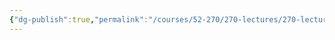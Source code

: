 ```yaml
---
{"dg-publish":true,"permalink":"/courses/52-270/270-lectures/270-lecture-5/","dgHomeLink":true,"dgPassFrontmatter":false,"dgShowBacklinks":true,"dgShowLocalGraph":true,"dgShowInlineTitle":false}
---
```


